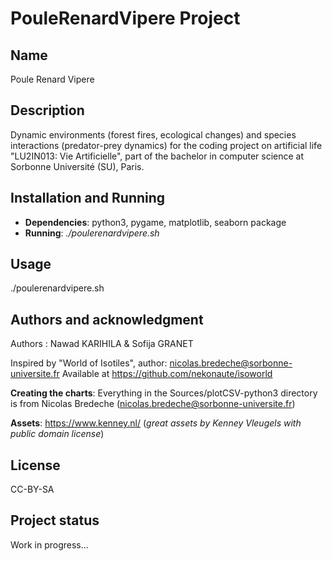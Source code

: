# PouleRenardVipere Project

## Name
Poule Renard Vipere

## Description
Dynamic environments (forest fires, ecological changes) and species interactions (predator-prey dynamics) for the coding project on artificial life "LU2IN013: Vie Artificielle", part of the bachelor in computer science at Sorbonne Université (SU), Paris.

## Installation and Running
* **Dependencies**: python3, pygame, matplotlib, seaborn package
* **Running**: *./poulerenardvipere.sh*

## Usage
./poulerenardvipere.sh

## Authors and acknowledgment
Authors : Nawad KARIHILA & Sofija GRANET

Inspired by "World of Isotiles", author: nicolas.bredeche@sorbonne-universite.fr
Available at https://github.com/nekonaute/isoworld

**Creating the charts**: Everything in the Sources/plotCSV-python3 directory is from Nicolas Bredeche (nicolas.bredeche@sorbonne-universite.fr)

**Assets**: 
https://www.kenney.nl/ (*great assets by Kenney Vleugels with public domain license*)

## License
CC-BY-SA

## Project status
Work in progress...
